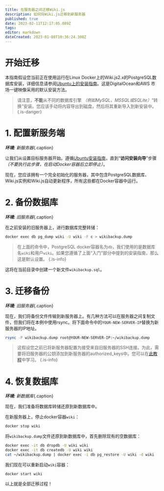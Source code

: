 ```yaml
---
title: 在服务器之间迁移Wiki.js
description: 如何将Wiki.js迁移到新服务器
published: true
date: 2023-02-11T12:17:05.089Z
tags: 
editor: markdown
dateCreated: 2023-01-08T10:36:24.308Z
---
```


# 开始迁移

本指南假设您当前正在使用运行在Linux Docker上的Wiki.js2.x的PostgreSQL数据库安装，详细信息请参阅[Ubuntu上的安装指南](/install/ubuntu)。这是DigitalOcean和AWS 市场一键映像采用的默认安装方法。

> 请注意，**不能**从不同的数据库引擎 *（例如MySQL、MSSQL或SQLite）*“转换”安装。您应该手动将内容导出到磁盘，然后将其重新导入到新安装中。
{.is-danger}

# 1. 配置新服务端

***环境:** 新服务器*{.caption}

让我们从设置目标服务器开始。遵循[Ubuntu安装指南](/install/ubuntu)，直到“**访问安装向导**”步骤 *（不要执行此步骤，在启动Docker容器后立即停止）*。

现在，您应该拥有一个完全初始化的服务器，其中包含PostgreSQL数据库、Wiki.js实例和Wiki.js自动更新程序，所有这些都在Docker容器中运行。

# 2. 备份数据库

***环境:** 旧服务器*{.caption}

在之前安装的旧服务器上，进行数据库完整转储：
```bash
docker exec db pg_dump wiki -U wiki -F c > wikibackup.dump
```
> 在上面的命令中，PostgreSQL docker容器名为`db`，我们使用的是数据库名`wiki`和用户`wiki`。如果您遵循了上面“入门”部分中提到的安装指南，那么这是默认设置。
{.is-info}

这将在当前目录中创建一个新文件`wikibackup.sql`。

# 3. 迁移备份
***环境:** 旧服务器*{.caption}

现在，我们将备份文件传输到新服务器上。有几种方法可以在服务器之间复制文件，但我们将在本例中使用rsync。将下面命令中的`YOUR-NEW-SERVER-IP`替换为新服务器的IP地址。

```bash
rsync -P wikibackup.dump root@YOUR-NEW-SERVER-IP:~/wikibackup.dump
```

> 这假设您之前已将新服务器配置为接受来自旧服务器的SSH连接。为此，需要将旧服务器的公钥添加到新服务器的authorized_keys中。您可以在[此教程](https://www.digitalocean.com/community/tutorials/how-to-set-up-ssh-keys-on-ubuntu-22-04)中学习。
{.is-info}

# 4. 恢复数据库

***环境:** 新数据库*{.caption}

现在，我们准备将数据库转储还原到新数据库中。

在新服务器上，停止docker容器`wiki`：

```bash
docker stop wiki
```

将`wikibackup.dump`文件还原到新数据库中，首先删除现有的空数据库：
```bash
docker exec -it db dropdb -U wiki wiki
docker exec -it db createdb -U wiki wiki
cat ~/wikibackup.dump | docker exec -i db pg_restore -U wiki -d wiki
```

我们现在可以重新启动`wiki`容器：
```
docker start wiki
```

以上就是全部迁移过程！
